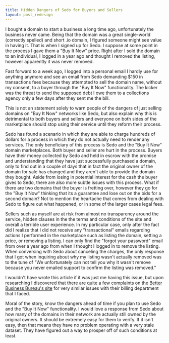 ```yaml
---
title: Hidden Dangers of Sedo for Buyers and Sellers
layout: post_redesign
---
```


I bought a domain to start a business a long time ago, unfortunately the business never came.  Being that the domain was a great single-world (correctly spelled) and short .io domain, I figured someone might see value in having it.  That is when I signed up for Sedo.  I suppose at some point in the process I gave them a "Buy It Now" price.  Right after I sold the domain to an individual, I logged in a year ago and thought I removed the listing, however apparently it was never removed.

Fast forward to a week ago, I logged into a personal email I hardly use for anything anymore and see an email from Sedo demanding $150 in transactions fees because they attempted to sell the domain name, without my consent, to a buyer through the "Buy It Now" functionality.  The kicker was the threat to send the supposed debt I owe them to a collections agency only a few days after they sent me the bill.  

This is not an statement solely to warn people of the dangers of just selling domains on "Buy It Now" networks like Sedo, but also explain why this is detrimental to both buyers and sellers and everyone on both sides of the marketplace should stop using their service until they reform their process.

Sedo has found a scenario in which they are able to charge hundreds of dollars for a process in which they do not actually need to render any services.  The only beneficiary of this process is Sedo and the "Buy It Now" domain marketplaces.  Both buyer and seller are hurt in the process.  Buyers have their money collected by Sedo and held in escrow with the promise and understanding that they have just successfully purchased a domain, only to find out in a couple of days that in fact the original owner of the domain for sale has changed and they aren't able to provide the domain they bought.  Aside from losing in potential interest for the cash the buyer gives to Sedo, there are also more subtle issues with this process.  What if there are two domains that the buyer is fretting over, however they go for the "Buy It Now" thinking that its a guarantee and lose out on the bids for a second domain?  Not to mention the heartache that comes from dealing with Sedo to figure out what happened, or in some of the larger cases legal fees.

Sellers such as myself are at risk from almost no transparency around the service, hidden clauses in the the terms and conditions of the site and overall a terrible user experience.  In my particular case, only after the fact did I realize that I did not receive any "transactional" emails regarding actions I performed in the marketplace such as listing the domain, setting a price, or removing a listing.  I can only find the "forgot your password" email from over a year ago from when I thought I logged in to remove the listing.  When conversing with Sedo about canceling the charges, the only response that I got when inquiring about why my listing wasn't actually removed was to the tune of "We unfortunately can not tell you why it wasn't remove because you never emailed support to confirm the listing was removed."

I wouldn't have wrote this article if it was just me having this issue, but upon researching I discovered that there are quite a few complaints on the [Better Business Bureau's site](http://www.bbb.org/boston/business-reviews/internet-services/sedo-llc-in-cambridge-ma-97970/) for very similar issues with their billing department that I faced.

Moral of the story, know the dangers ahead of time if you plan to use Sedo and the "Buy It Now" functionality.  I would love a response from Sedo about how many of the domains in their network are actually still owned by the original owners.  It should be extremely easy for them to verify.  If it isn't easy, then that means they have no problem operating with a very stale dataset.  They have figured out a way to prosper off of such conditions at least.
